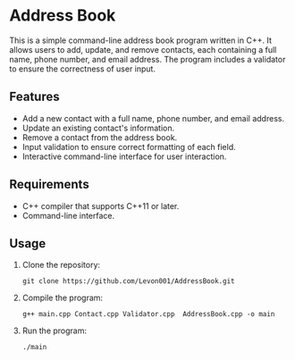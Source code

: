 # Address Book

This is a simple command-line address book program written in C++. It allows users to add, update, and remove contacts, each containing a full name, phone number, and email address. The program includes a validator to ensure the correctness of user input.

## Features

- Add a new contact with a full name, phone number, and email address.
- Update an existing contact's information.
- Remove a contact from the address book.
- Input validation to ensure correct formatting of each field.
- Interactive command-line interface for user interaction.

## Requirements

- C++ compiler that supports C++11 or later.
- Command-line interface.

## Usage

1. Clone the repository:

   ```shell
   git clone https://github.com/Levon001/AddressBook.git
   ```
2. Compile the program:

   ```shell
   g++ main.cpp Contact.cpp Validator.cpp  AddressBook.cpp -o main
   ```
3. Run the program:
   
   ```
   ./main
   ```
   
